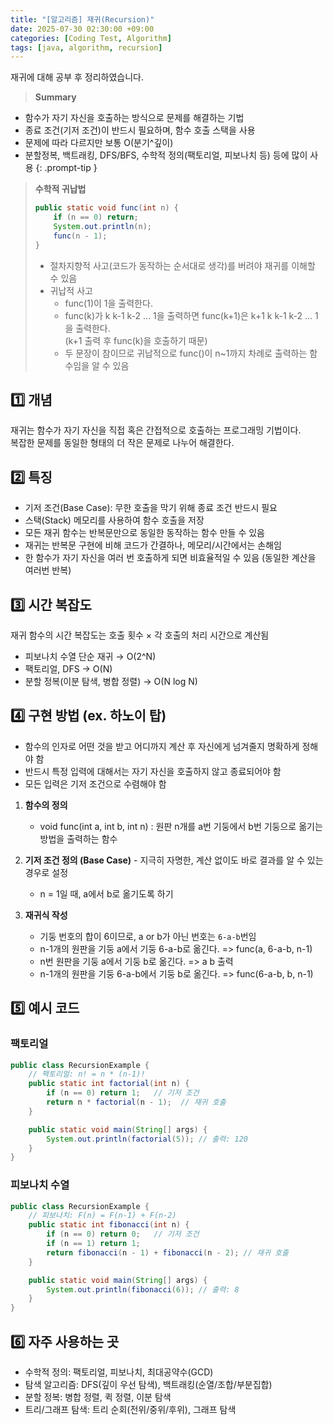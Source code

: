 ```yaml
---
title: "[알고리즘] 재귀(Recursion)"
date: 2025-07-30 02:30:00 +09:00
categories: [Coding Test, Algorithm]
tags: [java, algorithm, recursion]
---
```


재귀에 대해 공부 후 정리하였습니다.

> **Summary**
- 함수가 자기 자신을 호출하는 방식으로 문제를 해결하는 기법
- 종료 조건(기저 조건)이 반드시 필요하며, 함수 호출 스택을 사용
- 문제에 따라 다르지만 보통 O(분기^깊이)
- 분할정복, 백트래킹, DFS/BFS, 수학적 정의(팩토리얼, 피보나치 등) 등에 많이 사용
{: .prompt-tip }


> **수학적 귀납법**
>
> ```java
> public static void func(int n) {
>     if (n == 0) return;
>     System.out.println(n);
>     func(n - 1);
> }
> ```
> - 절차지향적 사고(코드가 동작하는 순서대로 생각)를 버려야 재귀를 이해할 수 있음
> - 귀납적 사고
>   - func(1)이 1을 출력한다.
>   - func(k)가 k k-1 k-2 ... 1을 출력하면 func(k+1)은 k+1 k k-1 k-2 ... 1을 출력한다. <br /> (k+1 출력 후 func(k)을 호출하기 때문)
>   - 두 문장이 참이므로 귀납적으로 func()이 n~1까지 차례로 출력하는 함수임을 알 수 있음


## 1️⃣ **개념**
재귀는 함수가 자기 자신을 직접 혹은 간접적으로 호출하는 프로그래밍 기법이다. <br />
복잡한 문제를 동일한 형태의 더 작은 문제로 나누어 해결한다.

## 2️⃣ **특징**
- 기저 조건(Base Case): 무한 호출을 막기 위해 종료 조건 반드시 필요
- 스택(Stack) 메모리를 사용하여 함수 호출을 저장
- 모든 재귀 함수는 반복문만으로 동일한 동작하는 함수 만들 수 있음
- 재귀는 반복문 구현에 비해 코드가 간결하나, 메모리/시간에서는 손해임
- 한 함수가 자기 자신을 여러 번 호출하게 되면 비효율적일 수 있음 (동일한 계산을 여러번 반복)

## 3️⃣ **시간 복잡도**
재귀 함수의 시간 복잡도는 호출 횟수 × 각 호출의 처리 시간으로 계산됨
- 피보나치 수열 단순 재귀 → O(2^N)
- 팩토리얼, DFS → O(N)
- 분할 정복(이분 탐색, 병합 정렬) → O(N log N)

## 4️⃣ **구현 방법** (ex. 하노이 탑)
- 함수의 인자로 어떤 것을 받고 어디까지 계산 후 자신에게 넘겨줄지 명확하게 정해야 함
- 반드시 특정 입력에 대해서는 자기 자신을 호출하지 않고 종료되어야 함
- 모든 입력은 기저 조건으로 수렴해야 함

1. **함수의 정의**
    - void func(int a, int b, int n) : 원판 n개를 a번 기둥에서 b번 기둥으로 옮기는 방법을 출력하는 함수

2. **기저 조건 정의 (Base Case)** - 지극히 자명한, 계산 없이도 바로 결과를 알 수 있는 경우로 설정
    - n = 1일 때, a에서 b로 옮기도록 하기

3. **재귀식 작성**
    - 기둥 번호의 합이 6이므로, a or b가 아닌 번호는 `6-a-b`번임
    - n-1개의 원판을 기둥 a에서 기둥 6-a-b로 옮긴다. => func(a, 6-a-b, n-1)
    - n번 원판을 기둥 a에서 기둥 b로 옮긴다. => a b 출력
    - n-1개의 원판을 기둥 6-a-b에서 기둥 b로 옮긴다. => func(6-a-b, b, n-1)

## 5️⃣ **예시 코드**
### 팩토리얼
```java
public class RecursionExample {
    // 팩토리얼: n! = n * (n-1)!
    public static int factorial(int n) {
        if (n == 0) return 1;   // 기저 조건
        return n * factorial(n - 1);  // 재귀 호출
    }

    public static void main(String[] args) {
        System.out.println(factorial(5)); // 출력: 120
    }
}
```

### 피보나치 수열
```java
public class RecursionExample {
    // 피보나치: F(n) = F(n-1) + F(n-2)
    public static int fibonacci(int n) {
        if (n == 0) return 0;   // 기저 조건
        if (n == 1) return 1;
        return fibonacci(n - 1) + fibonacci(n - 2); // 재귀 호출
    }

    public static void main(String[] args) {
        System.out.println(fibonacci(6)); // 출력: 8
    }
}
```

## 6️⃣ **자주 사용하는 곳**
- 수학적 정의: 팩토리얼, 피보나치, 최대공약수(GCD)
- 탐색 알고리즘: DFS(깊이 우선 탐색), 백트래킹(순열/조합/부분집합)
- 분할 정복: 병합 정렬, 퀵 정렬, 이분 탐색
- 트리/그래프 탐색: 트리 순회(전위/중위/후위), 그래프 탐색